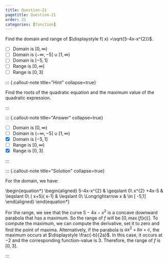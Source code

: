 ```yaml
---
title: Question-21
pagetitle: Question-21
order: 21
categories: [function]
---
```


Find the domain and range of $\displaystyle f( x) =\sqrt{5-4x-x^{2}}$.

- [ ] Domain is $[0, \infty)$
- [ ] Domain is $(-\infty, -5] \cup [1, \infty)$
- [ ] Domain is  $[-5, 1]$
- [ ] Range is $[0, \infty)$
- [ ] Range is $[0, 3]$

::: {.callout-note title="Hint" collapse=true}

Find the roots of the quadratic equation and the maximum value of the quadratic expression.

:::

::: {.callout-note title="Answer" collapse=true}

- [ ] Domain is $[0, \infty)$
- [ ] Domain is $(-\infty, -5] \cup [1, \infty)$
- [x] Domain is  $[-5, 1]$
- [ ] Range is $[0, \infty)$
- [x] Range is $[0, 3]$

:::

::: {.callout-note title="Solution" collapse=true}

For the domain, we have:

\begin{equation*}
\begin{aligned}
5-4x-x^{2} & \geqslant 0\\
x^{2} +4x-5 & \leqslant 0\\
( x+5)( x-1) & \leqslant 0\\
\Longrightarrow x & \in [ -5,1]
\end{aligned}
\end{equation*}

For the range, we see that the curve $\displaystyle 5-4x-x^{2}$	is a concave downward parabola that has a maximum. So the range of $\displaystyle f$ will be $\displaystyle [ 0,\max( f( x))]$. To compute the maximum, we can compute the derivative, set it to zero and find the point of maxima.
Alternatively, if the parabola is $\displaystyle ax^{2} +bx+c$, the maximum occurs at $\displaystyle \frac{-b}{2a}$. In this case, it occurs at $\displaystyle -2$ and the corresponding function-value is $\displaystyle 3$. Therefore, the range of $\displaystyle f$ is $\displaystyle [ 0,3]$.

:::
